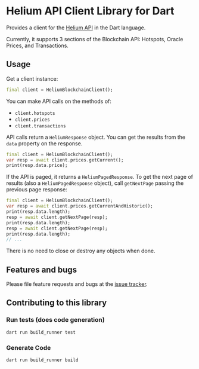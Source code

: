 # Helium API Client Library for Dart
Provides a client for the [Helium API][api] in the Dart language.

Currently, it supports 3 sections of the Blockchain API: Hotspots,
Oracle Prices, and Transactions.

[api]: https://docs.helium.com/api/blockchain/introduction

## Usage
Get a client instance:

```dart
final client = HeliumBlockchainClient();
```

You can make API calls on the methods of:
* `client.hotspots`
* `client.prices`
* `client.transactions`

API calls return a `HeliumResponse` object. You can get the results
from the `data` property on the response.

```dart
final client = HeliumBlockchainClient();
var resp = await client.prices.getCurrent();
print(resp.data.price);
```

If the API is paged, it returns a `HeliumPagedResponse`. To get the
next page of results (also a `HeliumPagedResponse` object), call
`getNextPage` passing the previous page response:

```dart
final client = HeliumBlockchainClient();
var resp = await client.prices.getCurrentAndHistoric();
print(resp.data.length);
resp = await client.getNextPage(resp);
print(resp.data.length);
resp = await client.getNextPage(resp);
print(resp.data.length);
// ...
```

There is no need to close or destroy any objects when done.

## Features and bugs
Please file feature requests and bugs at the [issue tracker][tracker].

[tracker]: https://github.com/jamesdobson/dart_helium_api_client/issues

## Contributing to this library

### Run tests (does code generation)
```sh
dart run build_runner test
```

### Generate Code
```sh
dart run build_runner build
```
